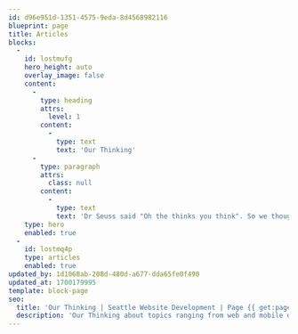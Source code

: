 ```yaml
---
id: d96e951d-1351-4575-9eda-8d4568982116
blueprint: page
title: Articles
blocks:
  -
    id: lostmufg
    hero_height: auto
    overlay_image: false
    content:
      -
        type: heading
        attrs:
          level: 1
        content:
          -
            type: text
            text: 'Our Thinking'
      -
        type: paragraph
        attrs:
          class: null
        content:
          -
            type: text
            text: 'Dr Seuss said "Oh the thinks you think". So we thought about it and decided to write down our thinking. These articles represent decades of combined experience in the web and mobile industry.'
    type: hero
    enabled: true
  -
    id: lostmq4p
    type: articles
    enabled: true
updated_by: 1d1068ab-208d-480d-a677-dda65fe0f490
updated_at: 1700179995
template: block-page
seo:
  title: 'Our Thinking | Seattle Website Development | Page {{ get:page ?? "1"}}'
  description: 'Our Thinking about topics ranging from web and mobile development to design and SEO Page {{ get:page ?? "1"}}'
---
```

